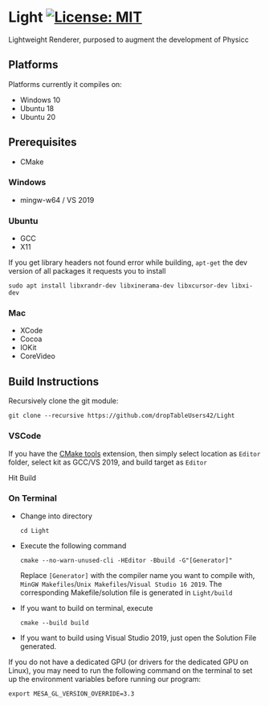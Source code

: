 # Light [![License: MIT](https://img.shields.io/badge/License-MIT-yellow.svg)](https://opensource.org/licenses/MIT)
Lightweight Renderer, purposed to augment the development of Physicc

## Platforms

Platforms currently it compiles on:
* Windows 10
* Ubuntu 18
* Ubuntu 20

## Prerequisites

* CMake

### Windows

* mingw-w64 / VS 2019

### Ubuntu

* GCC
* X11

If you get library headers not found error while building, ```apt-get``` the dev version of all packages it requests you to install

```sudo apt install libxrandr-dev libxinerama-dev libxcursor-dev libxi-dev```

### Mac

* XCode
* Cocoa
* IOKit
* CoreVideo

## Build Instructions

Recursively clone the git module:

```git clone --recursive https://github.com/dropTableUsers42/Light```

### VSCode

If you have the [CMake tools](https://marketplace.visualstudio.com/items?itemName=ms-vscode.cmake-tools) extension, then simply select location as `Editor` folder, select kit as GCC/VS 2019, and build target as `Editor`

Hit Build

### On Terminal

* Change into directory

	`cd Light`

* Execute the following command

	`cmake --no-warn-unused-cli -HEditor -Bbuild -G"[Generator]"`

	Replace `[Generator]` with the compiler name you want to compile with, 
  `MinGW Makefiles`/`Unix Makefiles`/`Visual Studio 16 2019`. The corresponding Makefile/solution file is generated in `Light/build`

* If you want to build on terminal, execute

	`cmake --build build`

* If you want to build using Visual Studio 2019, just open the Solution File generated.

If you do not have a dedicated GPU (or drivers for the dedicated GPU on Linux), you may need to run the following command on the terminal to set up the environment variables before running our program:

`export MESA_GL_VERSION_OVERRIDE=3.3`




